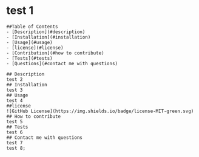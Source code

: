 # test 1

    ##Table of Contents 
    - [Description](#description)
    - [Installation](#installation)
    - [Usage](#usage)
    - [license](#license)
    - [Contribution](#how to contribute)
    - [Tests](#tests)
    - [Questions](#contact me with questions)

    ## Description
    test 2
    ## Installation
    test 3
    ## Usage
    test 4
    ##license
    ![GitHub License](https://img.shields.io/badge/license-MIT-green.svg)
    ## How to contribute
    test 5
    ## Tests
    test 6
    ## Contact me with questions
    test 7
    test 8;
    